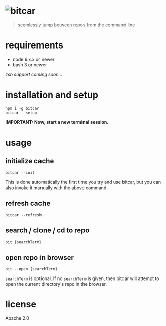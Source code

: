 # ![bitcar](https://raw.githubusercontent.com/carsdotcom/bitcar/master/resources/bitcar.png)

> seemlessly jump between repos from the command line

# requirements

   *  node 6.x.x or newer
   *  bash 3 or newer

_zsh support coming soon..._

# installation and setup

    npm i -g bitcar
    bitcar --setup

**IMPORTANT: Now, start a new terminal session.**


# usage

## initialize cache

    bitcar --init

This is done automatically the first time you try and use bitcar, but you can also invoke it manually with the above command.

## refresh cache

    bitcar --refresh

## search / clone / cd to repo

    bit {searchTerm}

## open repo in browser

    bit --open {searchTerm}

`searchTerm` is optional. If no `searchTerm` is given, then bitcar will attempt to open the current directory's repo in the browser.

# license

Apache 2.0
